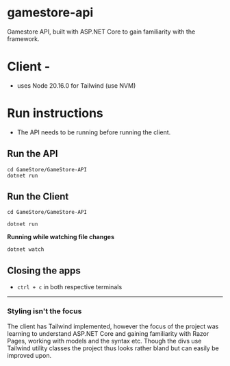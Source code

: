 # gamestore-api
Gamestore API, built with ASP.NET Core to gain familiarity with the framework.

# Client - 
- uses Node 20.16.0 for Tailwind (use NVM)

# Run instructions
- The API needs to be running before running the client.

## Run the API
``` Shell
cd GameStore/GameStore-API
dotnet run
```

## Run the Client
``` Shell
cd GameStore/GameStore-API
```

```Shell
dotnet run
```

**Running while watching file changes**
```Shell
dotnet watch
```

## Closing the apps
- `ctrl + c` in both respective terminals

---

### Styling isn't the focus
The client has Tailwind implemented, however the focus of the project was learning to understand ASP.NET Core and gaining familiarity with Razor Pages, working with models and the syntax etc. Though the divs use Tailwind utility classes the project thus looks rather bland but can easily be improved upon.
